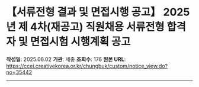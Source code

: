 # 【서류전형 결과 및 면접시행 공고】 2025년 제 4차(재공고) 직원채용 서류전형 합격자 및 면접시험 시행계획 공고

**작성일**: 2025.06.02
**기관**: 세종
**조회수**: 176
**원본 URL**: https://ccei.creativekorea.or.kr/chungbuk/custom/notice_view.do?no=35442

---


